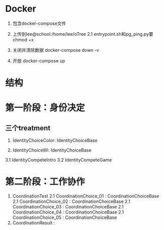# Docker

1. 包含docker-compose文件
2. 上传到lee@school:/home/lee/oTree
2.1 entrypoint.sh和pg_ping.py要chmod +x

3. 关闭并清除数据 docker-compose down -v
4. 开放 docker-compose up

# 结构

# 第一阶段：身份决定
## 三个treatment
1. IdentityChoiceColor: IdentityChoiceBase

2. IdentityChoiceWl: IdentityChoiceBase

3.1 IdentityCompeteIntro
3.2 IdentityCompeteGame

# 第二阶段：工作协作

1. CoordinationTest
2.1 CoordinationChoice_01 : CoordinationChoiceBase
2.1 CoordinationChoice_02 : CoordinationChoiceBase
2.1 CoordinationChoice_03 : CoordinationChoiceBase
2.1 CoordinationChoice_04 : CoordinationChoiceBase
2.1 CoordinationChoice_05 : CoordinationChoiceBase
3. CoordinationResult :

